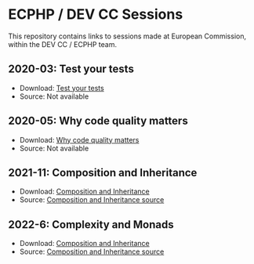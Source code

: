 # ECPHP / DEV CC Sessions

This repository contains links to sessions made at European Commission, within
the DEV CC / ECPHP team.

## 2020-03: Test your tests

* Download: [Test your tests][Test Your Tests]
* Source: Not available

## 2020-05: Why code quality matters

* Download: [Why code quality matters][Why code quality matters]
* Source: Not available

## 2021-11: Composition and Inheritance

* Download: [Composition and Inheritance][Composition and Inheritance]
* Source: [Composition and Inheritance source][Composition and Inheritance source]

## 2022-6: Complexity and Monads

* Download: [Composition and Inheritance][Composition and Inheritance]
* Source: [Composition and Inheritance source][Composition and Inheritance source]

[Test Your Tests]: resources/Test%20your%20tests.pdf
[Why code quality matters]: resources/Why%20code%20quality%20matters.pdf
[Composition and Inheritance]: resources/session--composition-and-inheritance--29--437e9bb.pdf
[Composition and Inheritance source]: https://code.europa.eu/ecphp/session-composition-and-inheritance
[Complexity and Monads]: resources/9--session--4b84622.pdf
[Complexity and Monads source]: https://code.europa.eu/ecphp/session-complexity-and-monads